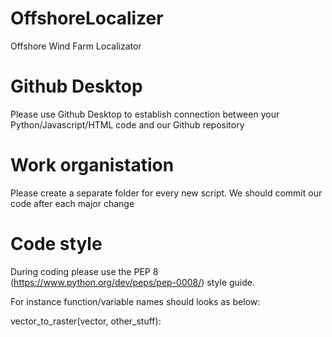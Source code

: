 # OffshoreLocalizer

Offshore Wind Farm Localizator

# Github Desktop

Please use Github Desktop to establish connection between your Python/Javascript/HTML code and our Github repository

# Work organistation

Please create a separate folder for every new script. We should commit our code after each major change

# Code style

During coding please use the PEP 8 (https://www.python.org/dev/peps/pep-0008/) style guide.

For instance function/variable names should looks as below:

vector_to_raster(vector, other_stuff):



